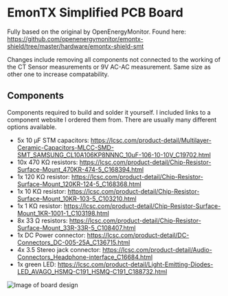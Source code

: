 # EmonTX Simplified PCB Board

Fully based on the original by OpenEnergyMonitor. Found here: https://github.com/openenergymonitor/emontx-shield/tree/master/hardware/emontx-shield-smt

Changes include removing all components not connected to the working of the CT Sensor measurements or 9V AC-AC measurement. Same size as other one to increase compatability. 

## Components 
Components required to build and solder it yourself. I included links to a component website I ordered them from. There are usually many different options available. 
* 5x 10 µF STM capacitors: https://lcsc.com/product-detail/Multilayer-Ceramic-Capacitors-MLCC-SMD-SMT_SAMSUNG_CL10A106KP8NNNC_10uF-106-10-10V_C19702.html
* 10x 470 KΩ resistors: https://lcsc.com/product-detail/Chip-Resistor-Surface-Mount_470KR-474-5_C168394.html
* 1x 120 KΩ resistor: https://lcsc.com/product-detail/Chip-Resistor-Surface-Mount_120KR-124-5_C168368.html
* 1x 10 KΩ resistor: https://lcsc.com/product-detail/Chip-Resistor-Surface-Mount_10KR-103-5_C103210.html
* 1x 1 KΩ resistor: https://lcsc.com/product-detail/Chip-Resistor-Surface-Mount_1KR-1001-1_C103198.html
* 8x 33 Ω resistors: https://lcsc.com/product-detail/Chip-Resistor-Surface-Mount_33R-33R-5_C108407.html
* 1x DC Power connector: https://lcsc.com/product-detail/DC-Connectors_DC-005-25A_C136715.html
* 4x 3.5 Stereo jack connector: https://lcsc.com/product-detail/Audio-Connectors_Headphone-interface_C16684.html
* 1x green LED: https://lcsc.com/product-detail/Light-Emitting-Diodes-LED_AVAGO_HSMQ-C191_HSMQ-C191_C188732.html


![Image of board design](https://i.imgur.com/5BEtQrJ.png "Board design")
